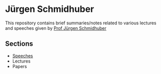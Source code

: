 # Jürgen Schmidhuber
This repository contains brief summaries/notes related to various lectures and speeches given by [Prof Jürgen Schmidhuber](http://people.idsia.ch/~juergen/)

## Sections

- [Speeches](/Speechs.md)
- Lectures
- Papers
